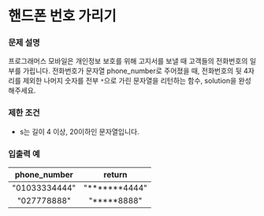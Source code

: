 # 핸드폰 번호 가리기

### 문제 설명

프로그래머스 모바일은 개인정보 보호를 위해 고지서를 보낼 때 고객들의 전화번호의 일부를 가립니다.
전화번호가 문자열 phone_number로 주어졌을 때, 전화번호의 뒷 4자리를 제외한 나머지 숫자를 전부 `*`으로 가린 문자열을 리턴하는 함수, solution을 완성해주세요.

### 제한 조건

- s는 길이 4 이상, 20이하인 문자열입니다.

### 입출력 예

| phone_number  |      return      |
| :-----------: | :--------------: |
| "01033334444" | "**\*\*\***4444" |
|  "027778888"  |   "**\***8888"   |
